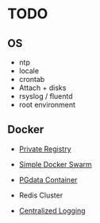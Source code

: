 # TODO

## OS
- ntp
- locale
- crontab
- Attach + disks
- rsyslog / fluentd
- root environment

## Docker
- [Private Registry](http://container-solutions.com/pulling-from-a-private-docker-repository-with-marathon/)

- [Simple Docker Swarm](https://github.com/julienstroheker/DSV)

- [PGdata Container](http://stackoverflow.com/a/35690993)

- Redis Cluster

- [Centralized Logging](https://docs.docker.com/engine/admin/logging/overview/)
